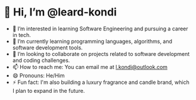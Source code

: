 # 👋 Hi, I’m @leard-kondi

- 👀 I’m interested in learning Software Engineering and pursuing a career in tech.
- 🌱 I’m currently learning programming languages, algorithms, and software development tools.
- 💞️ I’m looking to collaborate on projects related to software development and coding challenges.
- 📫 How to reach me: You can email me at l.kondi@outlook.com
- 😄 Pronouns: He/Him
- ⚡ Fun fact: I'm also building a luxury fragrance and candle brand, which I plan to expand in the future.
